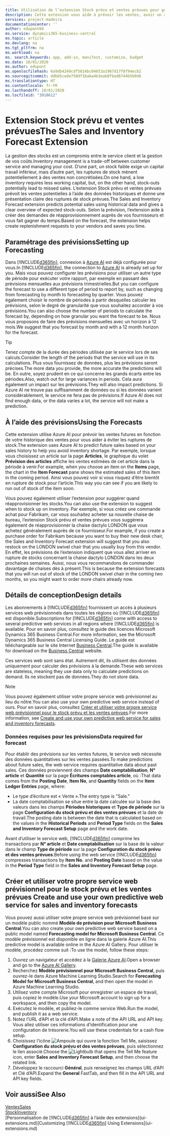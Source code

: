 ```yaml
---
title: Utilisation de l’extension Stock prévu et ventes prévues pour gérer le stock | Microsoft Docs
description: Cette extension vous aide à prévoir les ventes, avoir un aperçu clair des ruptures de stock prévues et même créer des demandes de réapprovisionnement aux fournisseurs.
services: project-madeira
documentationcenter: ''
author: edupont04
ms.service: dynamics365-business-central
ms.topic: article
ms.devlang: na
ms.tgt_pltfrm: na
ms.workload: na
ms. search.keywords: app, add-in, manifest, customize, budget
ms.date: 10/01/2020
ms.author: edupont
ms.openlocfilehash: 6a9db4249cdf5814bc04653a1987d17f8f94ecb2
ms.sourcegitcommit: ddbb5cede750df1baba4b3eab8fbed6744b5b9d6
ms.translationtype: HT
ms.contentlocale: fr-FR
ms.lasthandoff: 10/01/2020
ms.locfileid: "3918612"
---
```

# <a name="the-sales-and-inventory-forecast-extension"></a><span data-ttu-id="41e17-103">Extension Stock prévu et ventes prévues</span><span class="sxs-lookup"><span data-stu-id="41e17-103">The Sales and Inventory Forecast Extension</span></span>
<span data-ttu-id="41e17-104">La gestion des stocks est un compromis entre le service client et la gestion de vos coûts.</span><span class="sxs-lookup"><span data-stu-id="41e17-104">Inventory management is a trade-off between customer service and managing your cost.</span></span> <span data-ttu-id="41e17-105">D’une part, un stock faible exige un capital travail inférieur, mais d’autre part, les ruptures de stock mènent potentiellement à des ventes non concrétisées.</span><span class="sxs-lookup"><span data-stu-id="41e17-105">On one hand, a low inventory requires less working capital, but, on the other hand, stock-outs potentially lead to missed sales.</span></span> <span data-ttu-id="41e17-106">L’extension Stock prévu et ventes prévues prévoit les ventes potentielles à l’aide des données historiques et donne une présentation claire des ruptures de stock prévues.</span><span class="sxs-lookup"><span data-stu-id="41e17-106">The Sales and Inventory Forecast extension predicts potential sales using historical data and gives a clear overview of expected stock-outs.</span></span> <span data-ttu-id="41e17-107">Selon la prévision, l’extension aide à créer des demandes de réapprovisionnement auprès de vos fournisseurs et vous fait gagner du temps.</span><span class="sxs-lookup"><span data-stu-id="41e17-107">Based on the forecast, the extension helps create replenishment requests to your vendors and saves you time.</span></span>  

## <a name="setting-up-forecasting"></a><span data-ttu-id="41e17-108">Paramétrage des prévisions</span><span class="sxs-lookup"><span data-stu-id="41e17-108">Setting up Forecasting</span></span>
<span data-ttu-id="41e17-109">Dans [!INCLUDE[d365fin](includes/d365fin_md.md)], connexion à [Azure AI](https://azure.microsoft.com/overview/ai-platform/) est déjà configurée pour vous.</span><span class="sxs-lookup"><span data-stu-id="41e17-109">In [!INCLUDE[d365fin](includes/d365fin_md.md)], the connection to [Azure AI](https://azure.microsoft.com/overview/ai-platform/) is already set up for you.</span></span> <span data-ttu-id="41e17-110">Mais vous pouvez configurer les prévisions pour utiliser un autre type de période pour exécuter votre rapport, par exemple en passant des prévisions mensuelles aux prévisions trimestrielles.</span><span class="sxs-lookup"><span data-stu-id="41e17-110">But you can configure the forecast to use a different type of period to report by, such as changing from forecasting by month to forecasting by quarter.</span></span> <span data-ttu-id="41e17-111">Vous pouvez également choisir le nombre de périodes à partir desquelles calculer les prévisions, selon le degré de granularité que vous souhaitez accorder à vos prévisions.</span><span class="sxs-lookup"><span data-stu-id="41e17-111">You can also choose the number of periods to calculate the forecast by, depending on how granular you want the forecast to be.</span></span> <span data-ttu-id="41e17-112">Nous vous proposons de faire des prévisions mensuelles avec un horizon à 12 mois.</span><span class="sxs-lookup"><span data-stu-id="41e17-112">We suggest that you forecast by month and with a 12 month horizon for the forecast.</span></span> 

> [!TIP]  
>   <span data-ttu-id="41e17-113">Tenez compte de la durée des périodes utilisée par le service lors de ses calculs.</span><span class="sxs-lookup"><span data-stu-id="41e17-113">Consider the length of the periods that the service will use in its calculations.</span></span> <span data-ttu-id="41e17-114">Plus vous fournissez de données, plus les prévisions seront précises.</span><span class="sxs-lookup"><span data-stu-id="41e17-114">The more data you provide, the more accurate the predictions will be.</span></span> <span data-ttu-id="41e17-115">En outre, soyez prudent en ce qui concerne les grands écarts entre les périodes.</span><span class="sxs-lookup"><span data-stu-id="41e17-115">Also, watch out for large variances in periods.</span></span> <span data-ttu-id="41e17-116">Cela aura également un impact sur les prévisions.</span><span class="sxs-lookup"><span data-stu-id="41e17-116">They will also impact predictions.</span></span> <span data-ttu-id="41e17-117">Si Azure AI ne trouve pas suffisamment de données ou si les données varient considérablement, le service ne fera pas de prévisions.</span><span class="sxs-lookup"><span data-stu-id="41e17-117">If Azure AI does not find enough data, or the data varies a lot, the service will not make a prediction.</span></span>

## <a name="using-the-forecasts"></a><span data-ttu-id="41e17-118">À l’aide des prévisions</span><span class="sxs-lookup"><span data-stu-id="41e17-118">Using the Forecasts</span></span>
<span data-ttu-id="41e17-119">Cette extension utilise Azure AI pour prévoir les ventes futures en fonction de votre historique des ventes pour vous aider à éviter les ruptures de stock.</span><span class="sxs-lookup"><span data-stu-id="41e17-119">The extension uses Azure AI to predict future sales based on your sales history to help you avoid inventory shortage.</span></span> <span data-ttu-id="41e17-120">Par exemple, lorsque vous choisissez un article sur la page **Articles**, le graphique du volet **Prévision des articles** affiche les ventes estimées de cet article dans la période à venir.</span><span class="sxs-lookup"><span data-stu-id="41e17-120">For example, when you choose an item on the **Items** page, the chart in the **Item Forecast** pane shows the estimated sales of this item in the coming period.</span></span> <span data-ttu-id="41e17-121">Ainsi vous pouvez voir si vous risquez d’être bientôt en rupture de stock pour l’article.</span><span class="sxs-lookup"><span data-stu-id="41e17-121">This way you can see if you are likely to run out of stock of the item soon.</span></span>  

<span data-ttu-id="41e17-122">Vous pouvez également utiliser l’extension pour suggérer quand réapprovisionner les stocks.</span><span class="sxs-lookup"><span data-stu-id="41e17-122">You can also use the extension to suggest when to stock up on inventory.</span></span> <span data-ttu-id="41e17-123">Par exemple, si vous créez une commande achat pour Fabrikam, car vous souhaitez acheter sa nouvelle chaise de bureau, l’extension Stock prévu et ventes prévues vous suggèrera également de réapprovisionner la chaise dactylo LONDON que vous achetez généralement auprès de ce fournisseur.</span><span class="sxs-lookup"><span data-stu-id="41e17-123">For example, if you create a purchase order for Fabrikam because you want to buy their new desk chair, the Sales and Inventory Forecast extension will suggest that you also restock on the LONDON swivel chair that you usually buy from this vendor.</span></span> <span data-ttu-id="41e17-124">En effet, les prévisions de l’extension indiquent que vous allez arriver en rupture de stocks concernant la chaise dactylo LONDON dans les deux prochaines semaines. Aussi, nous vous recommandons de commander davantage de chaises dès à présent.</span><span class="sxs-lookup"><span data-stu-id="41e17-124">This is because the extension forecasts that you will run out of stock of the LONDON swivel chair in the coming two months, so you might want to order more chairs already now.</span></span>  

## <a name="design-details"></a><span data-ttu-id="41e17-125">Détails de conception</span><span class="sxs-lookup"><span data-stu-id="41e17-125">Design details</span></span>
<span data-ttu-id="41e17-126">Les abonnements à [!INCLUDE[d365fin](includes/d365fin_md.md)] fournissent un accès à plusieurs services web prévisionnels dans toutes les régions où [!INCLUDE[d365fin](includes/d365fin_md.md)] est disponible.</span><span class="sxs-lookup"><span data-stu-id="41e17-126">Subscriptions for [!INCLUDE[d365fin](includes/d365fin_md.md)] come with access to several predictive web services in all regions where [!INCLUDE[d365fin](includes/d365fin_md.md)] is available.</span></span> <span data-ttu-id="41e17-127">Pour en savoir plus, consultez le guide des licences Microsoft Dynamics 365 Business Central.</span><span class="sxs-lookup"><span data-stu-id="41e17-127">For more information, see the Microsoft Dynamics 365 Business Central Licensing Guide.</span></span> <span data-ttu-id="41e17-128">Le guide est téléchargeable sur le site Internet [Business Central](https://dynamics.microsoft.com/en-us/business-central/overview/).</span><span class="sxs-lookup"><span data-stu-id="41e17-128">The guide is available for download on the [Business Central](https://dynamics.microsoft.com/en-us/business-central/overview/) website.</span></span> 

<span data-ttu-id="41e17-129">Ces services web sont sans état. Autrement dit, ils utilisent des données uniquement pour calculer des prévisions à la demande.</span><span class="sxs-lookup"><span data-stu-id="41e17-129">These web services are stateless, meaning they use data only to calculate predictions on demand.</span></span> <span data-ttu-id="41e17-130">Ils ne stockent pas de données.</span><span class="sxs-lookup"><span data-stu-id="41e17-130">They do not store data.</span></span>

> [!NOTE]  
>   <span data-ttu-id="41e17-131">Vous pouvez également utiliser votre propre service web prévisionnel au lieu du nôtre.</span><span class="sxs-lookup"><span data-stu-id="41e17-131">You can also use your own predictive web service instead of ours.</span></span> <span data-ttu-id="41e17-132">Pour en savoir plus, consultez [Créer et utiliser votre propre service web prévisionnel pour le stock prévu et les ventes prévues](#AnchorText).</span><span class="sxs-lookup"><span data-stu-id="41e17-132">For more information, see [Create and use your own predictive web service for sales and inventory forecasts](#AnchorText).</span></span> 

### <a name="data-required-for-forecast"></a><span data-ttu-id="41e17-133">Données requises pour les prévisions</span><span class="sxs-lookup"><span data-stu-id="41e17-133">Data required for forecast</span></span>
<span data-ttu-id="41e17-134">Pour établir des prévisions sur les ventes futures, le service web nécessite des données quantitatives sur les ventes passées.</span><span class="sxs-lookup"><span data-stu-id="41e17-134">To make predictions about future sales, the web service requires quantitative data about past sales.</span></span> <span data-ttu-id="41e17-135">Ces données proviennent des champs **Date comptabilisation**, **N° article** et **Quantité** sur la page **Écritures comptables article**, où :</span><span class="sxs-lookup"><span data-stu-id="41e17-135">That data comes from the **Posting Date**, **Item No**, and **Quantity** fields on the **Item Ledger Entries** page, where:</span></span>
-    <span data-ttu-id="41e17-136">Le type d’écriture est « Vente ».</span><span class="sxs-lookup"><span data-stu-id="41e17-136">The entry type is "Sale."</span></span>
- <span data-ttu-id="41e17-137">La date comptabilisation se situe entre la date calculée sur la base des valeurs dans les champs **Périodes historiques** et **Type de période** sur la page **Configuration du stock prévu et des ventes prévues** et la date de travail.</span><span class="sxs-lookup"><span data-stu-id="41e17-137">The posting date is between the date that is calculated based on the values in the **Historical Periods** and **Period Type** fields on the **Sales and Inventory Forecast Setup** page and the work date.</span></span>

<span data-ttu-id="41e17-138">Avant d’utiliser le service web, [!INCLUDE[d365fin](includes/d365fin_md.md)] comprime les transactions par **N° article** et **Date comptabilisation** sur la base de la valeur dans le champ **Type de période** sur la page **Configuration du stock prévu et des ventes prévues**.</span><span class="sxs-lookup"><span data-stu-id="41e17-138">Before using the web service [!INCLUDE[d365fin](includes/d365fin_md.md)] compresses transactions by **Item No.** and **Posting Date** based on the value in the **Period Type** field in the **Sales and Inventory Forecast Setup** page.</span></span>

## <a name="create-and-use-your-own-predictive-web-service-for-sales-and-inventory-forecasts"></a><span data-ttu-id="41e17-139"><a name="AnchorText"> </a>Créer et utiliser votre propre service web prévisionnel pour le stock prévu et les ventes prévues</span><span class="sxs-lookup"><span data-stu-id="41e17-139"><a name="AnchorText"> </a>Create and use your own predictive web service for sales and inventory forecasts</span></span>
<span data-ttu-id="41e17-140">Vous pouvez aussi utiliser votre propre service web prévisionnel basé sur un modèle public nommé **Modèle de prévision pour Microsoft Business Central**.</span><span class="sxs-lookup"><span data-stu-id="41e17-140">You can also create your own predictive web service based on a public model named **Forecasting model for Microsoft Business Central**.</span></span> <span data-ttu-id="41e17-141">Ce modèle prévisionnel est disponible en ligne dans la galerie Azure AI.</span><span class="sxs-lookup"><span data-stu-id="41e17-141">This predictive model is available online in the Azure AI Gallery.</span></span> <span data-ttu-id="41e17-142">Pour utiliser le modèle, procédez comme suit :</span><span class="sxs-lookup"><span data-stu-id="41e17-142">To use the model, follow these steps:</span></span>  

1. <span data-ttu-id="41e17-143">Ouvrez un navigateur et accédez à la [Galerie Azure AI](https://go.microsoft.com/fwlink/?linkid=828352).</span><span class="sxs-lookup"><span data-stu-id="41e17-143">Open a browser and go to the [Azure AI Gallery](https://go.microsoft.com/fwlink/?linkid=828352).</span></span>  
2. <span data-ttu-id="41e17-144">Recherchez **Modèle prévisionnel pour Microsoft Business Central**, puis ouvrez-le dans Azure Machine Learning Studio.</span><span class="sxs-lookup"><span data-stu-id="41e17-144">Search for **Forecasting Model for Microsoft Business Central**, and then open the model in Azure Machine Learning Studio.</span></span>  
3. <span data-ttu-id="41e17-145">Utilisez votre compte Microsoft pour enregistrer un espace de travail, puis copiez le modèle.</span><span class="sxs-lookup"><span data-stu-id="41e17-145">Use your Microsoft account to sign up for a workspace, and then copy the model.</span></span>  
4. <span data-ttu-id="41e17-146">Exécutez le modèle, et publiez-le comme service Web.</span><span class="sxs-lookup"><span data-stu-id="41e17-146">Run the model, and publish it as a web service.</span></span>  
5. <span data-ttu-id="41e17-147">Notez l’URL d’API et la clé d’API.</span><span class="sxs-lookup"><span data-stu-id="41e17-147">Make a note of the API URL and API key.</span></span> <span data-ttu-id="41e17-148">Vous allez utiliser ces informations d’identification pour une configuration de trésorerie.</span><span class="sxs-lookup"><span data-stu-id="41e17-148">You will use these credentials for a cash flow setup.</span></span>  
6. <span data-ttu-id="41e17-149">Choisissez l’icône ![Ampoule qui ouvre la fonction Tell Me](media/ui-search/search_small.png "Dites-moi ce que vous voulez faire"), saisissez **Configuration du stock prévu et des ventes prévues**, puis sélectionnez le lien associé.</span><span class="sxs-lookup"><span data-stu-id="41e17-149">Choose the ![Lightbulb that opens the Tell Me feature](media/ui-search/search_small.png "Tell me what you want to do") icon, enter **Sales and Inventory Forecast Setup**, and then choose the related link.</span></span>  
7. <span data-ttu-id="41e17-150">Développez le raccourci **Général**, puis renseignez les champs URL d’API et Clé d’API.</span><span class="sxs-lookup"><span data-stu-id="41e17-150">Expand the **General** FastTab, and then fill in the API URL and API key fields.</span></span>  


## <a name="see-also"></a><span data-ttu-id="41e17-151">Voir aussi</span><span class="sxs-lookup"><span data-stu-id="41e17-151">See Also</span></span>
[<span data-ttu-id="41e17-152">Ventes</span><span class="sxs-lookup"><span data-stu-id="41e17-152">Sales</span></span>](sales-manage-sales.md)  
[<span data-ttu-id="41e17-153">Stock</span><span class="sxs-lookup"><span data-stu-id="41e17-153">Inventory</span></span>](inventory-manage-inventory.md)  
<span data-ttu-id="41e17-154">[Personnalisation de [!INCLUDE[d365fin](includes/d365fin_md.md)] à l’aide des extensions](ui-extensions.md)</span><span class="sxs-lookup"><span data-stu-id="41e17-154">[Customizing [!INCLUDE[d365fin](includes/d365fin_md.md)] Using Extensions](ui-extensions.md)</span></span>  
